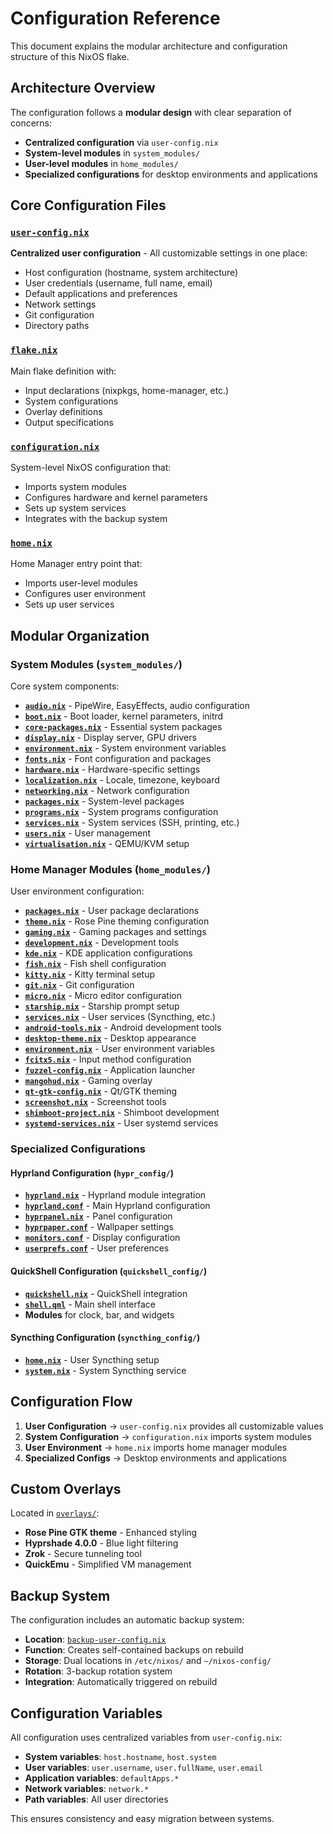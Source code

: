 # Configuration Reference

This document explains the modular architecture and configuration structure of this NixOS flake.

## Architecture Overview

The configuration follows a **modular design** with clear separation of concerns:

- **Centralized configuration** via `user-config.nix`
- **System-level modules** in `system_modules/`
- **User-level modules** in `home_modules/`
- **Specialized configurations** for desktop environments and applications

## Core Configuration Files

### [`user-config.nix`](../user-config.nix)
**Centralized user configuration** - All customizable settings in one place:
- Host configuration (hostname, system architecture)
- User credentials (username, full name, email)
- Default applications and preferences
- Network settings
- Git configuration
- Directory paths

### [`flake.nix`](../flake.nix)
Main flake definition with:
- Input declarations (nixpkgs, home-manager, etc.)
- System configurations
- Overlay definitions
- Output specifications

### [`configuration.nix`](../configuration.nix)
System-level NixOS configuration that:
- Imports system modules
- Configures hardware and kernel parameters
- Sets up system services
- Integrates with the backup system

### [`home.nix`](../home.nix)
Home Manager entry point that:
- Imports user-level modules
- Configures user environment
- Sets up user services

## Modular Organization

### System Modules (`system_modules/`)
Core system components:

- **[`audio.nix`](../system_modules/audio.nix)** - PipeWire, EasyEffects, audio configuration
- **[`boot.nix`](../system_modules/boot.nix)** - Boot loader, kernel parameters, initrd
- **[`core-packages.nix`](../system_modules/core-packages.nix)** - Essential system packages
- **[`display.nix`](../system_modules/display.nix)** - Display server, GPU drivers
- **[`environment.nix`](../system_modules/environment.nix)** - System environment variables
- **[`fonts.nix`](../system_modules/fonts.nix)** - Font configuration and packages
- **[`hardware.nix`](../system_modules/hardware.nix)** - Hardware-specific settings
- **[`localization.nix`](../system_modules/localization.nix)** - Locale, timezone, keyboard
- **[`networking.nix`](../system_modules/networking.nix)** - Network configuration
- **[`packages.nix`](../system_modules/packages.nix)** - System-level packages
- **[`programs.nix`](../system_modules/programs.nix)** - System programs configuration
- **[`services.nix`](../system_modules/services.nix)** - System services (SSH, printing, etc.)
- **[`users.nix`](../system_modules/users.nix)** - User management
- **[`virtualisation.nix`](../system_modules/virtualisation.nix)** - QEMU/KVM setup

### Home Manager Modules (`home_modules/`)
User environment configuration:

- **[`packages.nix`](../home_modules/packages.nix)** - User package declarations
- **[`theme.nix`](../home_modules/theme.nix)** - Rose Pine theming configuration
- **[`gaming.nix`](../home_modules/gaming.nix)** - Gaming packages and settings
- **[`development.nix`](../home_modules/development.nix)** - Development tools
- **[`kde.nix`](../home_modules/kde.nix)** - KDE application configurations
- **[`fish.nix`](../home_modules/fish.nix)** - Fish shell configuration
- **[`kitty.nix`](../home_modules/kitty.nix)** - Kitty terminal setup
- **[`git.nix`](../home_modules/git.nix)** - Git configuration
- **[`micro.nix`](../home_modules/micro.nix)** - Micro editor configuration
- **[`starship.nix`](../home_modules/starship.nix)** - Starship prompt setup
- **[`services.nix`](../home_modules/services.nix)** - User services (Syncthing, etc.)
- **[`android-tools.nix`](../home_modules/android-tools.nix)** - Android development tools
- **[`desktop-theme.nix`](../home_modules/desktop-theme.nix)** - Desktop appearance
- **[`environment.nix`](../home_modules/environment.nix)** - User environment variables
- **[`fcitx5.nix`](../home_modules/fcitx5.nix)** - Input method configuration
- **[`fuzzel-config.nix`](../home_modules/fuzzel-config.nix)** - Application launcher
- **[`mangohud.nix`](../home_modules/mangohud.nix)** - Gaming overlay
- **[`qt-gtk-config.nix`](../home_modules/qt-gtk-config.nix)** - Qt/GTK theming
- **[`screenshot.nix`](../home_modules/screenshot.nix)** - Screenshot tools
- **[`shimboot-project.nix`](../home_modules/shimboot-project.nix)** - Shimboot development
- **[`systemd-services.nix`](../home_modules/systemd-services.nix)** - User systemd services

### Specialized Configurations

#### Hyprland Configuration (`hypr_config/`)
- **[`hyprland.nix`](../hypr_config/hyprland.nix)** - Hyprland module integration
- **[`hyprland.conf`](../hypr_config/hyprland.conf)** - Main Hyprland configuration
- **[`hyprpanel.nix`](../hypr_config/hyprpanel.nix)** - Panel configuration
- **[`hyprpaper.conf`](../hypr_config/hyprpaper.conf)** - Wallpaper settings
- **[`monitors.conf`](../hypr_config/monitors.conf)** - Display configuration
- **[`userprefs.conf`](../hypr_config/userprefs.conf)** - User preferences

#### QuickShell Configuration (`quickshell_config/`)
- **[`quickshell.nix`](../quickshell_config/quickshell.nix)** - QuickShell integration
- **[`shell.qml`](../quickshell_config/shell.qml)** - Main shell interface
- **Modules** for clock, bar, and widgets

#### Syncthing Configuration (`syncthing_config/`)
- **[`home.nix`](../syncthing_config/home.nix)** - User Syncthing setup
- **[`system.nix`](../syncthing_config/system.nix)** - System Syncthing service

## Configuration Flow

1. **User Configuration** → `user-config.nix` provides all customizable values
2. **System Configuration** → `configuration.nix` imports system modules
3. **User Environment** → `home.nix` imports home manager modules
4. **Specialized Configs** → Desktop environments and applications

## Custom Overlays

Located in [`overlays/`](../overlays/):
- **Rose Pine GTK theme** - Enhanced styling
- **Hyprshade 4.0.0** - Blue light filtering
- **Zrok** - Secure tunneling tool
- **QuickEmu** - Simplified VM management

## Backup System

The configuration includes an automatic backup system:
- **Location**: [`backup-user-config.nix`](../backup-user-config.nix)
- **Function**: Creates self-contained backups on rebuild
- **Storage**: Dual locations in `/etc/nixos/` and `~/nixos-config/`
- **Rotation**: 3-backup rotation system
- **Integration**: Automatically triggered on rebuild

## Configuration Variables

All configuration uses centralized variables from `user-config.nix`:

- **System variables**: `host.hostname`, `host.system`
- **User variables**: `user.username`, `user.fullName`, `user.email`
- **Application variables**: `defaultApps.*`
- **Network variables**: `network.*`
- **Path variables**: All user directories

This ensures consistency and easy migration between systems.